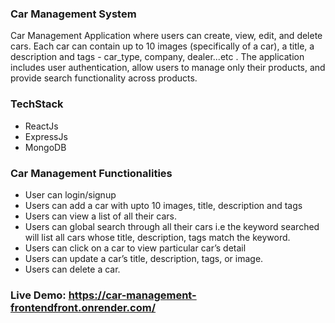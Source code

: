 ### Car Management System ###

Car Management Application where users can create, view, edit, and delete cars. Each car can
contain up to 10 images (specifically of a car), a title, a description and tags - car_type, company,
dealer...etc . The application includes user authentication, allow users to manage only their
products, and provide search functionality across products.

### TechStack ###
- ReactJs
- ExpressJs
- MongoDB

### Car Management Functionalities ###
- User can login/signup
- Users can add a car with upto 10 images, title, description and tags
- Users can view a list of all their cars.
- Users can global search through all their cars i.e the keyword searched will list all cars whose
  title, description, tags match the keyword.
- Users can click on a car to view particular car’s detail
- Users can update a car’s title, description, tags, or image.
- Users can delete a car.
  
### Live Demo: https://car-management-frontendfront.onrender.com/ ###
